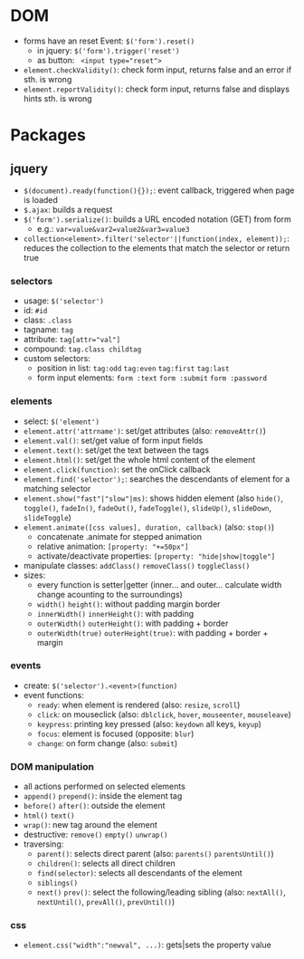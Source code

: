 # DOM

- forms have an reset Event: `$('form').reset()`
    - in jquery: `$('form').trigger('reset')`
    - as button: ` <input type="reset">`
- `element.checkValidity()`: check form input, returns false and an error if sth. is wrong
- `element.reportValidity()`: check form input, returns false and displays hints sth. is wrong

# Packages

## jquery

- `$(document).ready(function(){});`: event callback, triggered when page is loaded
- `$.ajax`: builds a request
- `$('form').serialize()`: builds a URL encoded notation (GET) from form
    - e.g.: `var=value&var2=value2&var3=value3`
- `collection<element>.filter('selector'||function(index, element));`: reduces the collection to the elements that match the selector or return true

### selectors
- usage: `$('selector')`
- id: `#id`
- class: `.class`
- tagname: `tag`
- attribute: `tag[attr="val"]`
- compound: `tag.class childtag`
- custom selectors:
    - position in list: `tag:odd` `tag:even` `tag:first` `tag:last`
    - form input elements: `form :text` `form :submit` `form :password`

### elements
- select: `$('element')`
- `element.attr('attrname')`: set/get attributes (also: `removeAttr()`)
- `element.val()`: set/get value of form input fields
- `element.text()`: set/get the text between the tags
- `element.html()`: set/get the whole html content of the element
- `element.click(function)`: set the onClick callback
- `element.find('selector');`: searches the descendants of element for a matching selector
- `element.show("fast"|"slow"|ms)`: shows hidden element (also `hide()`, `toggle()`, `fadeIn()`, `fadeOut()`, `fadeToggle()`, `slideUp()`, `slideDown`, `slideToggle`)
- `element.animate([css values], duration, callback)` (also: `stop()`)
    - concatenate .animate for stepped animation
    - relative animation: `[property: "+=50px"]`
    - activate/deactivate properties: `[property: "hide|show|toggle"]`
- manipulate classes: `addClass()` `removeClass()` `toggleClass()`
- sizes:
    - every function is setter|getter (inner... and outer... calculate width change acounting to the surroundings)
    - `width()` `height()`: without padding margin border
    - `innerWidth()` `innerHeight()`: with padding
    - `outerWidth()` `outerHeight()`: with padding + border
    - `outerWidth(true)` `outerHeight(true)`: with padding + border + margin


### events
- create: `$('selector').<event>(function)`
- event functions:
    - `ready`: when element is rendered (also: `resize`, `scroll`)
    - `click`: on mouseclick (also: `dblclick`, `hover`, `mouseenter`, `mouseleave`)
    - `keypress`: printing key pressed (also: `keydown` all keys, `keyup`)
    - `focus`: element is focused (opposite: `blur`)
    - `change`: on form change (also: `submit`)

### DOM manipulation
- all actions performed on selected elements
- `append()` `prepend()`: inside the element tag
- `before()` `after()`: outside the element
- `html()` `text()`
- `wrap()`: new tag around the element
- destructive: `remove()` `empty()` `unwrap()`
- traversing:
    - `parent()`: selects direct parent (also: `parents()` `parentsUntil()`)
    - `children()`: selects all direct children
    - `find(selector)`: selects all descendants of the element
    - `siblings()`
    - `next()` `prev()`: select the following/leading sibling (also: `nextAll()`, `nextUntil()`, `prevAll()`, `prevUntil()`) 

### css
- `element.css("width":"newval", ...)`: gets|sets the property value
